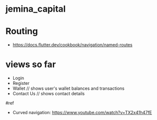 # jemina_capital

# Routing
* https://docs.flutter.dev/cookbook/navigation/named-routes

# views so far
* Login
* Register
* Wallet // shows user's wallet balances and transactions
* Contact Us // shows contact details


#ref
* Curved navigation: https://www.youtube.com/watch?v=TX2x41h47fE